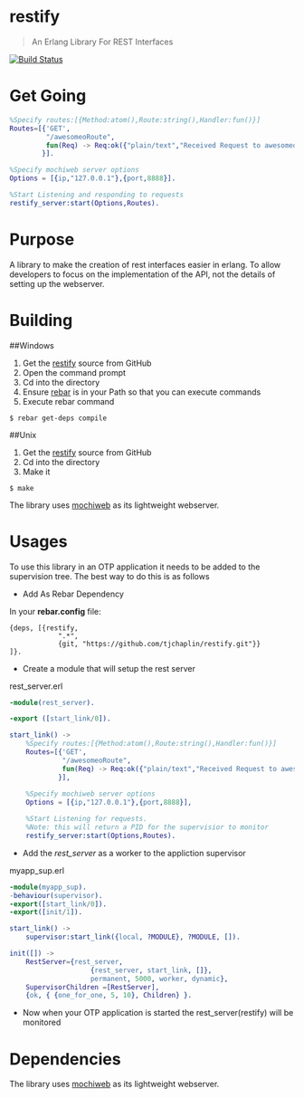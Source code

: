 restify
=======

>An Erlang Library For REST Interfaces

[![Build Status](https://travis-ci.org/tjchaplin/restify.png?branch=master)](https://travis-ci.org/tjchaplin/restify)

# Get Going

```erlang
%Specify routes:[{Method:atom(),Route:string(),Handler:fun()}]
Routes=[{'GET',
		 "/awesomeoRoute",
		 fun(Req) -> Req:ok({"plain/text","Received Request to awesomeoRoute"}) end
		}].

%Specify mochiweb server options
Options = [{ip,"127.0.0.1"},{port,8888}].

%Start Listening and responding to requests
restify_server:start(Options,Routes).
```

# Purpose

A library to make the creation of rest interfaces easier in erlang.  To allow developers to focus on the implementation of the API, not the details of setting up the webserver.

# Building

##Windows

1. Get the [restify](https://github.com/tjchaplin/restify) source from GitHub
2. Open the command prompt
3. Cd into the directory
4. Ensure [rebar](https://github.com/rebar/rebar) is in your Path so that you can execute commands
5. Execute rebar command

```
$ rebar get-deps compile
```

##Unix

1. Get the [restify](https://github.com/tjchaplin/restify) source from GitHub
2. Cd into the directory
3. Make it

```
$ make
```
The library uses [mochiweb](https://github.com/mochi/mochiweb) as its lightweight webserver.

# Usages

To use this library in an OTP application it needs to be added to the supervision tree.  The best way to do this is as follows

* Add As Rebar Dependency

In your **rebar.config** file:

```
{deps, [{restify, 
			".*",
			{git, "https://github.com/tjchaplin/restify.git"}}
]}.
```

* Create a module that will setup the rest server

rest_server.erl
```erlang
-module(rest_server).

-export ([start_link/0]).

start_link() ->
	%Specify routes:[{Method:atom(),Route:string(),Handler:fun()}]
	Routes=[{'GET',
			 "/awesomeoRoute",
			 fun(Req) -> Req:ok({"plain/text","Received Request to awesomeoRoute"}) end
			}],
	
	%Specify mochiweb server options
	Options = [{ip,"127.0.0.1"},{port,8888}],

	%Start Listening for requests.
	%Note: this will return a PID for the supervisior to monitor
	restify_server:start(Options,Routes).
```

* Add the *rest_server* as a worker to the appliction supervisor

myapp_sup.erl

```erlang
-module(myapp_sup).
-behaviour(supervisor).
-export([start_link/0]).
-export([init/1]).

start_link() ->
    supervisor:start_link({local, ?MODULE}, ?MODULE, []).

init([]) ->
    RestServer={rest_server, 
    				{rest_server, start_link, []},
    				permanent, 5000, worker, dynamic},
	SupervisorChildren =[RestServer],
    {ok, { {one_for_one, 5, 10}, Children} }.
```

* Now when your OTP application is started the rest_server(restify) will be monitored

# Dependencies

The library uses [mochiweb](https://github.com/mochi/mochiweb) as its lightweight webserver.
